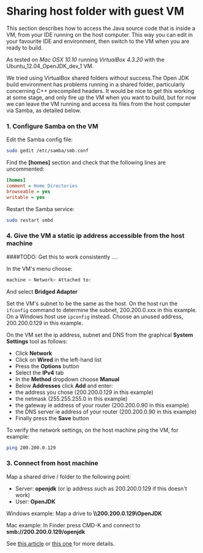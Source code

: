 # Sharing host folder with guest VM

This section describes how to access the Java source code that is inside a VM, from your IDE running on the host computer. This way you can edit in your favourite IDE and environment, then switch to the VM when you are ready to build.

As tested on *Mac OSX 10.10* running *VirtualBox 4.3.20* with the Ubuntu_12.04_OpenJDK_dev_1 VM.

We tried using VirtualBox shared folders without success.The Open JDK build environment has problems running in a shared folder, particularly concerning C++ precompiled headers. It would be nice to get this working at some stage, and only fire up the VM when you want to build, but for now we can leave the VM running and access its files from the host computer via Samba, as detailed below. 


### 1. Configure Samba on the VM

Edit the Samba config file: 

```bash
sudo gedit /etc/samba/smb.conf
```

Find the **[homes]** section and check that the following lines are uncommented:
```ini
[homes]
comment = Home Directories
browseable = yes
writable = yes
```
Restart the Samba service:

```bash
sudo restart smbd
```

### 4. Give the VM a static ip address accessible from the host machine
####TODO: Get this to work consistently .... 

In the VM's menu choose:
```bash
machine > Network> Attached to: 
```
And select **Bridged Adapter**

Set the VM's subnet to be the same as the host. On the host run the `ifconfig` command to determine the subnet, 200.200.0.xxx in this example. On a Windows host use `ipconfig` instead. Choose an unused address, 200.200.0.129 in this example.

On the VM set the ip address, subnet and DNS from the graphical **System Settings** tool as follows:
 - Click **Network**
 - Click on **Wired** in the left-hand list
 - Press the **Options** button
 - Select the **IPv4** tab
 - In the **Method** dropdown choose **Manual**
 - Below **Addresses** click **Add** and enter:
  - the address you chose (200.200.0.129 in this example)
  - the netmask (255.255.255.0 in this example)
  - the gateway ie address of your router (200.200.0.90 in this example)
  - the DNS server ie address of your router (200.200.0.90 in this example)
 - Finally press the **Save** button

To verify the network settings, on the host machine ping the VM, for example:
```bash
ping 200.200.0.129
```

### 3. Connect from host machine
Map a shared drive / folder to the following point:
 - Server: **openjdk** (or ip address such as 200.200.0.129 if this doesn't work)
 - User: **OpenJDK**

Windows example: Map a drive to **\\\\200.200.0.129\OpenJDK** 

Mac example: In Finder press CMD-K and connect to **smb://200.200.0.129/openjdk**



See [this article](http://www.howtogeek.com/howto/ubuntu/share-ubuntu-home-directories-using-samba/) or [this one]( http://superuser.com/questions/241825/share-virtualbox-folders-in-reverse-guest-host) for more details.

